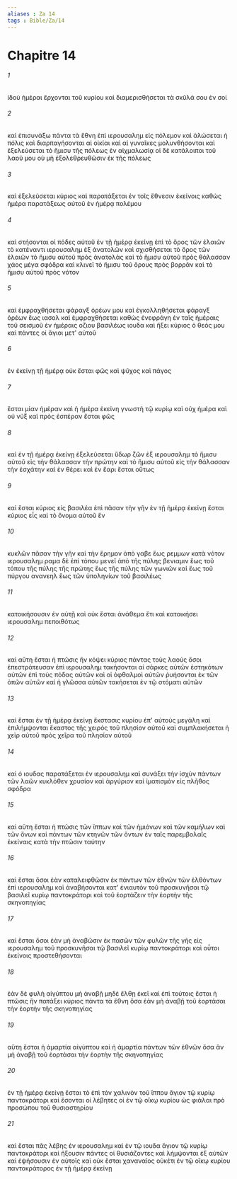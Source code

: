 ```yaml
---
aliases : Za 14
tags : Bible/Za/14
---
```


# Chapitre 14

###### 1
ἰδοὺ ἡμέραι ἔρχονται τοῦ κυρίου καὶ διαμερισθήσεται τὰ σκῦλά σου ἐν σοί
###### 2
καὶ ἐπισυνάξω πάντα τὰ ἔθνη ἐπὶ ιερουσαλημ εἰς πόλεμον καὶ ἁλώσεται ἡ πόλις καὶ διαρπαγήσονται αἱ οἰκίαι καὶ αἱ γυναῖκες μολυνθήσονται καὶ ἐξελεύσεται τὸ ἥμισυ τῆς πόλεως ἐν αἰχμαλωσίᾳ οἱ δὲ κατάλοιποι τοῦ λαοῦ μου οὐ μὴ ἐξολεθρευθῶσιν ἐκ τῆς πόλεως
###### 3
καὶ ἐξελεύσεται κύριος καὶ παρατάξεται ἐν τοῖς ἔθνεσιν ἐκείνοις καθὼς ἡμέρα παρατάξεως αὐτοῦ ἐν ἡμέρᾳ πολέμου
###### 4
καὶ στήσονται οἱ πόδες αὐτοῦ ἐν τῇ ἡμέρᾳ ἐκείνῃ ἐπὶ τὸ ὄρος τῶν ἐλαιῶν τὸ κατέναντι ιερουσαλημ ἐξ ἀνατολῶν καὶ σχισθήσεται τὸ ὄρος τῶν ἐλαιῶν τὸ ἥμισυ αὐτοῦ πρὸς ἀνατολὰς καὶ τὸ ἥμισυ αὐτοῦ πρὸς θάλασσαν χάος μέγα σφόδρα καὶ κλινεῖ τὸ ἥμισυ τοῦ ὄρους πρὸς βορρᾶν καὶ τὸ ἥμισυ αὐτοῦ πρὸς νότον
###### 5
καὶ ἐμφραχθήσεται φάραγξ ὀρέων μου καὶ ἐγκολληθήσεται φάραγξ ὀρέων ἕως ιασολ καὶ ἐμφραχθήσεται καθὼς ἐνεφράγη ἐν ταῖς ἡμέραις τοῦ σεισμοῦ ἐν ἡμέραις οζιου βασιλέως ιουδα καὶ ἥξει κύριος ὁ θεός μου καὶ πάντες οἱ ἅγιοι μετ' αὐτοῦ
###### 6
ἐν ἐκείνῃ τῇ ἡμέρᾳ οὐκ ἔσται φῶς καὶ ψῦχος καὶ πάγος
###### 7
ἔσται μίαν ἡμέραν καὶ ἡ ἡμέρα ἐκείνη γνωστὴ τῷ κυρίῳ καὶ οὐχ ἡμέρα καὶ οὐ νύξ καὶ πρὸς ἑσπέραν ἔσται φῶς
###### 8
καὶ ἐν τῇ ἡμέρᾳ ἐκείνῃ ἐξελεύσεται ὕδωρ ζῶν ἐξ ιερουσαλημ τὸ ἥμισυ αὐτοῦ εἰς τὴν θάλασσαν τὴν πρώτην καὶ τὸ ἥμισυ αὐτοῦ εἰς τὴν θάλασσαν τὴν ἐσχάτην καὶ ἐν θέρει καὶ ἐν ἔαρι ἔσται οὕτως
###### 9
καὶ ἔσται κύριος εἰς βασιλέα ἐπὶ πᾶσαν τὴν γῆν ἐν τῇ ἡμέρᾳ ἐκείνῃ ἔσται κύριος εἷς καὶ τὸ ὄνομα αὐτοῦ ἕν
###### 10
κυκλῶν πᾶσαν τὴν γῆν καὶ τὴν ἔρημον ἀπὸ γαβε ἕως ρεμμων κατὰ νότον ιερουσαλημ ραμα δὲ ἐπὶ τόπου μενεῖ ἀπὸ τῆς πύλης βενιαμιν ἕως τοῦ τόπου τῆς πύλης τῆς πρώτης ἕως τῆς πύλης τῶν γωνιῶν καὶ ἕως τοῦ πύργου ανανεηλ ἕως τῶν ὑποληνίων τοῦ βασιλέως
###### 11
κατοικήσουσιν ἐν αὐτῇ καὶ οὐκ ἔσται ἀνάθεμα ἔτι καὶ κατοικήσει ιερουσαλημ πεποιθότως
###### 12
καὶ αὕτη ἔσται ἡ πτῶσις ἣν κόψει κύριος πάντας τοὺς λαούς ὅσοι ἐπεστράτευσαν ἐπὶ ιερουσαλημ τακήσονται αἱ σάρκες αὐτῶν ἑστηκότων αὐτῶν ἐπὶ τοὺς πόδας αὐτῶν καὶ οἱ ὀφθαλμοὶ αὐτῶν ῥυήσονται ἐκ τῶν ὀπῶν αὐτῶν καὶ ἡ γλῶσσα αὐτῶν τακήσεται ἐν τῷ στόματι αὐτῶν
###### 13
καὶ ἔσται ἐν τῇ ἡμέρᾳ ἐκείνῃ ἔκστασις κυρίου ἐπ' αὐτοὺς μεγάλη καὶ ἐπιλήμψονται ἕκαστος τῆς χειρὸς τοῦ πλησίον αὐτοῦ καὶ συμπλακήσεται ἡ χεὶρ αὐτοῦ πρὸς χεῖρα τοῦ πλησίον αὐτοῦ
###### 14
καὶ ὁ ιουδας παρατάξεται ἐν ιερουσαλημ καὶ συνάξει τὴν ἰσχὺν πάντων τῶν λαῶν κυκλόθεν χρυσίον καὶ ἀργύριον καὶ ἱματισμὸν εἰς πλῆθος σφόδρα
###### 15
καὶ αὕτη ἔσται ἡ πτῶσις τῶν ἵππων καὶ τῶν ἡμιόνων καὶ τῶν καμήλων καὶ τῶν ὄνων καὶ πάντων τῶν κτηνῶν τῶν ὄντων ἐν ταῖς παρεμβολαῖς ἐκείναις κατὰ τὴν πτῶσιν ταύτην
###### 16
καὶ ἔσται ὅσοι ἐὰν καταλειφθῶσιν ἐκ πάντων τῶν ἐθνῶν τῶν ἐλθόντων ἐπὶ ιερουσαλημ καὶ ἀναβήσονται κατ' ἐνιαυτὸν τοῦ προσκυνῆσαι τῷ βασιλεῖ κυρίῳ παντοκράτορι καὶ τοῦ ἑορτάζειν τὴν ἑορτὴν τῆς σκηνοπηγίας
###### 17
καὶ ἔσται ὅσοι ἐὰν μὴ ἀναβῶσιν ἐκ πασῶν τῶν φυλῶν τῆς γῆς εἰς ιερουσαλημ τοῦ προσκυνῆσαι τῷ βασιλεῖ κυρίῳ παντοκράτορι καὶ οὗτοι ἐκείνοις προστεθήσονται
###### 18
ἐὰν δὲ φυλὴ αἰγύπτου μὴ ἀναβῇ μηδὲ ἔλθῃ ἐκεῖ καὶ ἐπὶ τούτοις ἔσται ἡ πτῶσις ἣν πατάξει κύριος πάντα τὰ ἔθνη ὅσα ἐὰν μὴ ἀναβῇ τοῦ ἑορτάσαι τὴν ἑορτὴν τῆς σκηνοπηγίας
###### 19
αὕτη ἔσται ἡ ἁμαρτία αἰγύπτου καὶ ἡ ἁμαρτία πάντων τῶν ἐθνῶν ὅσα ἂν μὴ ἀναβῇ τοῦ ἑορτάσαι τὴν ἑορτὴν τῆς σκηνοπηγίας
###### 20
ἐν τῇ ἡμέρᾳ ἐκείνῃ ἔσται τὸ ἐπὶ τὸν χαλινὸν τοῦ ἵππου ἅγιον τῷ κυρίῳ παντοκράτορι καὶ ἔσονται οἱ λέβητες οἱ ἐν τῷ οἴκῳ κυρίου ὡς φιάλαι πρὸ προσώπου τοῦ θυσιαστηρίου
###### 21
καὶ ἔσται πᾶς λέβης ἐν ιερουσαλημ καὶ ἐν τῷ ιουδα ἅγιον τῷ κυρίῳ παντοκράτορι καὶ ἥξουσιν πάντες οἱ θυσιάζοντες καὶ λήμψονται ἐξ αὐτῶν καὶ ἑψήσουσιν ἐν αὐτοῖς καὶ οὐκ ἔσται χαναναῖος οὐκέτι ἐν τῷ οἴκῳ κυρίου παντοκράτορος ἐν τῇ ἡμέρᾳ ἐκείνῃ
